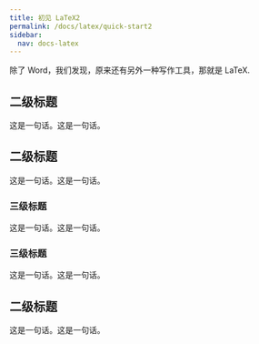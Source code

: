 ```yaml
---
title: 初见 LaTeX2
permalink: /docs/latex/quick-start2
sidebar:
  nav: docs-latex
---
```


除了 Word，我们发现，原来还有另外一种写作工具，那就是 LaTeX.



## 二级标题

这是一句话。这是一句话。

## 二级标题

这是一句话。这是一句话。

### 三级标题

这是一句话。这是一句话。

### 三级标题

这是一句话。这是一句话。

## 二级标题

这是一句话。这是一句话。


